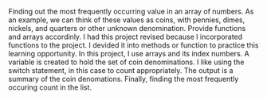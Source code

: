 Finding out the most frequently occurring value in an array of numbers. As an example, we can think of these values as coins, with 
pennies, dimes, nickels, and quarters or other unknown denomination. Provide functions and arrays accordinly. I had this project 
revised because I incorporated functions to the project. I devided it into methods or function to practice this learning opportunity.
In this project, I use arrays and its index numbers. A variable is created to hold the set of coin denominations. I like using the switch
statement, in this case to count appropriately. The output is a summary of the coin denomations. Finally, finding the most frequently occuring
count in the list.
